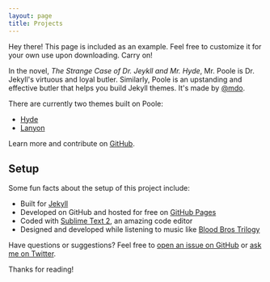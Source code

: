 ```yaml
---
layout: page
title: Projects
---
```


<p class="message">
  Hey there! This page is included as an example. Feel free to customize it for your own use upon downloading. Carry on!
</p>

In the novel, *The Strange Case of Dr. Jeykll and Mr. Hyde*, Mr. Poole is Dr. Jekyll's virtuous and loyal butler. Similarly, Poole is an upstanding and effective butler that helps you build Jekyll themes. It's made by [@mdo](https://twitter.com/mdo).

There are currently two themes built on Poole:

* [Hyde](//hyde.getpoole.com)
* [Lanyon](//lanyon.getpoole.com)

Learn more and contribute on [GitHub](https://github.com/poole).

## Setup

Some fun facts about the setup of this project include:

* Built for [Jekyll](//jekyllrb.com)
* Developed on GitHub and hosted for free on [GitHub Pages](https://pages.github.com)
* Coded with [Sublime Text 2](//sublimetext.com), an amazing code editor
* Designed and developed while listening to music like [Blood Bros Trilogy](https://soundcloud.com/maddecent/sets/blood-bros-series)

Have questions or suggestions? Feel free to [open an issue on GitHub](https://github.com/poole/issues/new) or [ask me on Twitter](https://twitter.com/mdo).

Thanks for reading!
